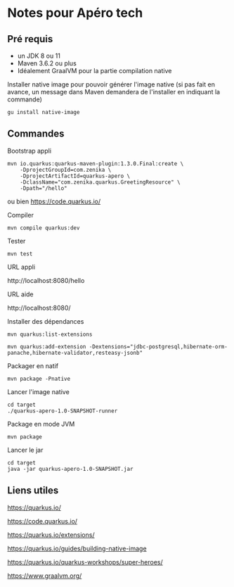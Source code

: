 # Notes pour Apéro tech

## Pré requis

- un JDK 8 ou 11
- Maven 3.6.2 ou plus
- Idéalement GraalVM pour la partie compilation native

Installer native image pour pouvoir générer l'image native (si pas fait en avance, un message dans Maven demandera de l'installer en indiquant la commande)

```
gu install native-image
```

## Commandes

Bootstrap appli

```shell
mvn io.quarkus:quarkus-maven-plugin:1.3.0.Final:create \
    -DprojectGroupId=com.zenika \
    -DprojectArtifactId=quarkus-apero \
    -DclassName="com.zenika.quarkus.GreetingResource" \
    -Dpath="/hello"
```

ou bien https://code.quarkus.io/

Compiler

```shell
mvn compile quarkus:dev
```

Tester

```
mvn test
```

URL appli

http://localhost:8080/hello

URL aide

http://localhost:8080/

Installer des dépendances

```shell
mvn quarkus:list-extensions
```

```
mvn quarkus:add-extension -Dextensions="jdbc-postgresql,hibernate-orm-panache,hibernate-validator,resteasy-jsonb"
```

Packager en natif

```
mvn package -Pnative
```

Lancer l'image native

```
cd target
./quarkus-apero-1.0-SNAPSHOT-runner
```

Package en mode JVM

```
mvn package
```

Lancer le jar

```
cd target
java -jar quarkus-apero-1.0-SNAPSHOT.jar 
```





## Liens utiles

https://quarkus.io/

https://code.quarkus.io/

https://quarkus.io/extensions/

https://quarkus.io/guides/building-native-image

https://quarkus.io/quarkus-workshops/super-heroes/

https://www.graalvm.org/

